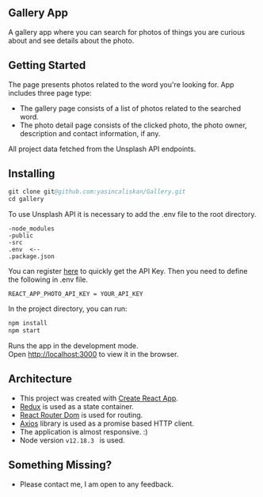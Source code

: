 ## Gallery App

A gallery app where you can search for photos of things you are curious about and see details about the photo.
 
## Getting Started


The page presents photos related to the word you're looking for. App includes three page type:


- The gallery page consists of a list of photos related to the searched word.
- The photo detail page consists of the clicked photo, the photo owner, description and contact information, if any.

All project data fetched from the Unsplash API endpoints.


## Installing

  ```s
  git clone git@github.com:yasincaliskan/Gallery.git
  cd gallery
   ```

To use Unsplash API it is necessary to add the .env file to the root directory.

 ```
 -node_modules
 -public
 -src
 .env  <--
 .package.json
```

You can register [here](https://unsplash.com/join) to quickly get the API Key. Then you need to define the following in .env file.

```REACT_APP_PHOTO_API_KEY = YOUR_API_KEY```

  

In the project directory, you can run:

 ```sh 
 npm install 
 npm start 
  ```

Runs the app in the development mode.<br>
Open [http://localhost:3000](http://localhost:3000) to view it in the browser.


## Architecture

- This project was created with [Create React App](https://github.com/facebookincubator/create-react-app).
- [Redux](https://redux.js.org/) is used as a state container.
- [React Router Dom](https://reactrouter.com/) is used for routing.
- [Axios](https://github.com/axios/axios) library is used as a promise based HTTP client.
- The application is almost responsive. :)
- Node version ```v12.18.3 ``` is used.

## Something Missing?

- Please contact me, I am open to any feedback.